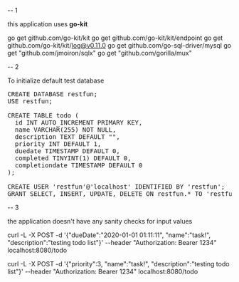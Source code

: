 
-- 1

this application uses <b>go-kit</b>


go get github.com/go-kit/kit
go get github.com/go-kit/kit/endpoint
go get github.com/go-kit/kit/log@v0.11.0
go get github.com/go-sql-driver/mysql
go get "github.com/jmoiron/sqlx"
go get "github.com/gorilla/mux"


-- 2

To initialize default test database

<pre>
CREATE DATABASE restfun;
USE restfun;

CREATE TABLE todo (
  id INT AUTO_INCREMENT PRIMARY KEY,
  name VARCHAR(255) NOT NULL,
  description TEXT DEFAULT "",
  priority INT DEFAULT 1,
  duedate TIMESTAMP DEFAULT 0,
  completed TINYINT(1) DEFAULT 0,
  completiondate TIMESTAMP DEFAULT 0
);

CREATE USER 'restfun'@'localhost' IDENTIFIED BY 'restfun';
GRANT SELECT, INSERT, UPDATE, DELETE ON restfun.* TO 'restfun'@'localhost';
</pre>


-- 3

the application doesn't have any sanity checks for input values

curl -L -X POST -d '{"dueDate":"2020-01-01 01:11:11", "name":"task!", "description":"testing todo list"}' --header "Authorization: Bearer 1234"  localhost:8080/todo


curl -L -X POST -d '{"priority":3, "name":"task!", "description":"testing todo list"}' --header "Authorization: Bearer 1234"  localhost:8080/todo
